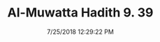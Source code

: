 ---
title        : "Al-Muwatta Hadith 9. 39"
date         : 7/25/2018 12:29:22 PM
draft        : false
type         : "hadith"
layout       : "hadith"
BookCode     : "AMH"
VolumeNumber : "9"
HadithNumber : "39"
categories  :  ["Prayer, Shortening - Warning against Passing in Front of Someone Praying"]
---